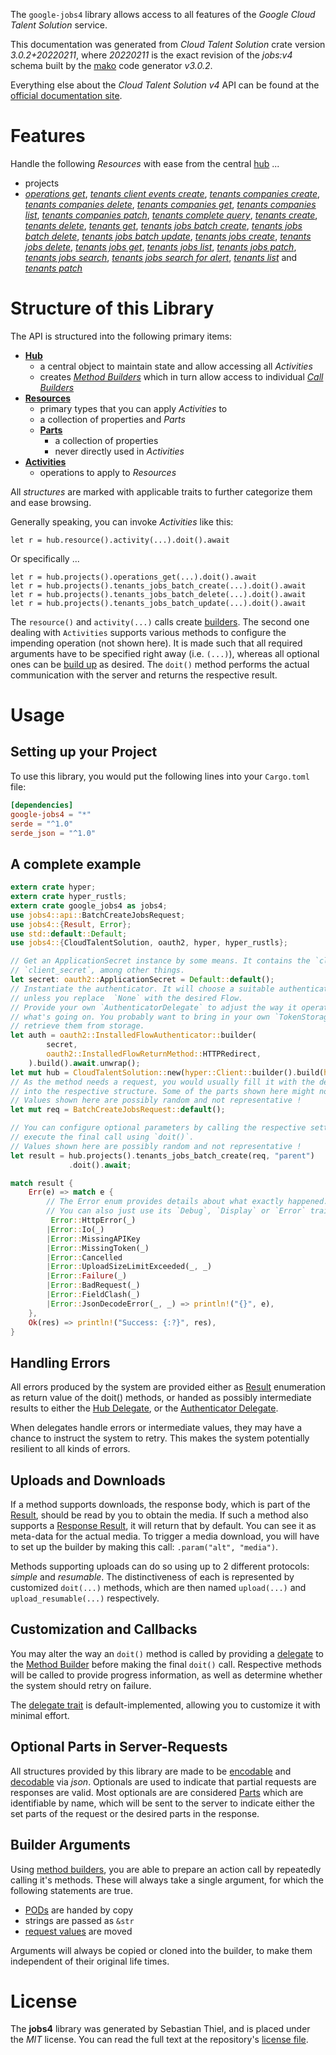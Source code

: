<!---
DO NOT EDIT !
This file was generated automatically from 'src/mako/api/README.md.mako'
DO NOT EDIT !
-->
The `google-jobs4` library allows access to all features of the *Google Cloud Talent Solution* service.

This documentation was generated from *Cloud Talent Solution* crate version *3.0.2+20220211*, where *20220211* is the exact revision of the *jobs:v4* schema built by the [mako](http://www.makotemplates.org/) code generator *v3.0.2*.

Everything else about the *Cloud Talent Solution* *v4* API can be found at the
[official documentation site](https://cloud.google.com/talent-solution/job-search/docs/).
# Features

Handle the following *Resources* with ease from the central [hub](https://docs.rs/google-jobs4/3.0.2+20220211/google_jobs4/CloudTalentSolution) ... 

* projects
 * [*operations get*](https://docs.rs/google-jobs4/3.0.2+20220211/google_jobs4/api::ProjectOperationGetCall), [*tenants client events create*](https://docs.rs/google-jobs4/3.0.2+20220211/google_jobs4/api::ProjectTenantClientEventCreateCall), [*tenants companies create*](https://docs.rs/google-jobs4/3.0.2+20220211/google_jobs4/api::ProjectTenantCompanyCreateCall), [*tenants companies delete*](https://docs.rs/google-jobs4/3.0.2+20220211/google_jobs4/api::ProjectTenantCompanyDeleteCall), [*tenants companies get*](https://docs.rs/google-jobs4/3.0.2+20220211/google_jobs4/api::ProjectTenantCompanyGetCall), [*tenants companies list*](https://docs.rs/google-jobs4/3.0.2+20220211/google_jobs4/api::ProjectTenantCompanyListCall), [*tenants companies patch*](https://docs.rs/google-jobs4/3.0.2+20220211/google_jobs4/api::ProjectTenantCompanyPatchCall), [*tenants complete query*](https://docs.rs/google-jobs4/3.0.2+20220211/google_jobs4/api::ProjectTenantCompleteQueryCall), [*tenants create*](https://docs.rs/google-jobs4/3.0.2+20220211/google_jobs4/api::ProjectTenantCreateCall), [*tenants delete*](https://docs.rs/google-jobs4/3.0.2+20220211/google_jobs4/api::ProjectTenantDeleteCall), [*tenants get*](https://docs.rs/google-jobs4/3.0.2+20220211/google_jobs4/api::ProjectTenantGetCall), [*tenants jobs batch create*](https://docs.rs/google-jobs4/3.0.2+20220211/google_jobs4/api::ProjectTenantJobBatchCreateCall), [*tenants jobs batch delete*](https://docs.rs/google-jobs4/3.0.2+20220211/google_jobs4/api::ProjectTenantJobBatchDeleteCall), [*tenants jobs batch update*](https://docs.rs/google-jobs4/3.0.2+20220211/google_jobs4/api::ProjectTenantJobBatchUpdateCall), [*tenants jobs create*](https://docs.rs/google-jobs4/3.0.2+20220211/google_jobs4/api::ProjectTenantJobCreateCall), [*tenants jobs delete*](https://docs.rs/google-jobs4/3.0.2+20220211/google_jobs4/api::ProjectTenantJobDeleteCall), [*tenants jobs get*](https://docs.rs/google-jobs4/3.0.2+20220211/google_jobs4/api::ProjectTenantJobGetCall), [*tenants jobs list*](https://docs.rs/google-jobs4/3.0.2+20220211/google_jobs4/api::ProjectTenantJobListCall), [*tenants jobs patch*](https://docs.rs/google-jobs4/3.0.2+20220211/google_jobs4/api::ProjectTenantJobPatchCall), [*tenants jobs search*](https://docs.rs/google-jobs4/3.0.2+20220211/google_jobs4/api::ProjectTenantJobSearchCall), [*tenants jobs search for alert*](https://docs.rs/google-jobs4/3.0.2+20220211/google_jobs4/api::ProjectTenantJobSearchForAlertCall), [*tenants list*](https://docs.rs/google-jobs4/3.0.2+20220211/google_jobs4/api::ProjectTenantListCall) and [*tenants patch*](https://docs.rs/google-jobs4/3.0.2+20220211/google_jobs4/api::ProjectTenantPatchCall)




# Structure of this Library

The API is structured into the following primary items:

* **[Hub](https://docs.rs/google-jobs4/3.0.2+20220211/google_jobs4/CloudTalentSolution)**
    * a central object to maintain state and allow accessing all *Activities*
    * creates [*Method Builders*](https://docs.rs/google-jobs4/3.0.2+20220211/google_jobs4/client::MethodsBuilder) which in turn
      allow access to individual [*Call Builders*](https://docs.rs/google-jobs4/3.0.2+20220211/google_jobs4/client::CallBuilder)
* **[Resources](https://docs.rs/google-jobs4/3.0.2+20220211/google_jobs4/client::Resource)**
    * primary types that you can apply *Activities* to
    * a collection of properties and *Parts*
    * **[Parts](https://docs.rs/google-jobs4/3.0.2+20220211/google_jobs4/client::Part)**
        * a collection of properties
        * never directly used in *Activities*
* **[Activities](https://docs.rs/google-jobs4/3.0.2+20220211/google_jobs4/client::CallBuilder)**
    * operations to apply to *Resources*

All *structures* are marked with applicable traits to further categorize them and ease browsing.

Generally speaking, you can invoke *Activities* like this:

```Rust,ignore
let r = hub.resource().activity(...).doit().await
```

Or specifically ...

```ignore
let r = hub.projects().operations_get(...).doit().await
let r = hub.projects().tenants_jobs_batch_create(...).doit().await
let r = hub.projects().tenants_jobs_batch_delete(...).doit().await
let r = hub.projects().tenants_jobs_batch_update(...).doit().await
```

The `resource()` and `activity(...)` calls create [builders][builder-pattern]. The second one dealing with `Activities` 
supports various methods to configure the impending operation (not shown here). It is made such that all required arguments have to be 
specified right away (i.e. `(...)`), whereas all optional ones can be [build up][builder-pattern] as desired.
The `doit()` method performs the actual communication with the server and returns the respective result.

# Usage

## Setting up your Project

To use this library, you would put the following lines into your `Cargo.toml` file:

```toml
[dependencies]
google-jobs4 = "*"
serde = "^1.0"
serde_json = "^1.0"
```

## A complete example

```Rust
extern crate hyper;
extern crate hyper_rustls;
extern crate google_jobs4 as jobs4;
use jobs4::api::BatchCreateJobsRequest;
use jobs4::{Result, Error};
use std::default::Default;
use jobs4::{CloudTalentSolution, oauth2, hyper, hyper_rustls};

// Get an ApplicationSecret instance by some means. It contains the `client_id` and 
// `client_secret`, among other things.
let secret: oauth2::ApplicationSecret = Default::default();
// Instantiate the authenticator. It will choose a suitable authentication flow for you, 
// unless you replace  `None` with the desired Flow.
// Provide your own `AuthenticatorDelegate` to adjust the way it operates and get feedback about 
// what's going on. You probably want to bring in your own `TokenStorage` to persist tokens and
// retrieve them from storage.
let auth = oauth2::InstalledFlowAuthenticator::builder(
        secret,
        oauth2::InstalledFlowReturnMethod::HTTPRedirect,
    ).build().await.unwrap();
let mut hub = CloudTalentSolution::new(hyper::Client::builder().build(hyper_rustls::HttpsConnector::with_native_roots().https_or_http().enable_http1().enable_http2().build()), auth);
// As the method needs a request, you would usually fill it with the desired information
// into the respective structure. Some of the parts shown here might not be applicable !
// Values shown here are possibly random and not representative !
let mut req = BatchCreateJobsRequest::default();

// You can configure optional parameters by calling the respective setters at will, and
// execute the final call using `doit()`.
// Values shown here are possibly random and not representative !
let result = hub.projects().tenants_jobs_batch_create(req, "parent")
             .doit().await;

match result {
    Err(e) => match e {
        // The Error enum provides details about what exactly happened.
        // You can also just use its `Debug`, `Display` or `Error` traits
         Error::HttpError(_)
        |Error::Io(_)
        |Error::MissingAPIKey
        |Error::MissingToken(_)
        |Error::Cancelled
        |Error::UploadSizeLimitExceeded(_, _)
        |Error::Failure(_)
        |Error::BadRequest(_)
        |Error::FieldClash(_)
        |Error::JsonDecodeError(_, _) => println!("{}", e),
    },
    Ok(res) => println!("Success: {:?}", res),
}

```
## Handling Errors

All errors produced by the system are provided either as [Result](https://docs.rs/google-jobs4/3.0.2+20220211/google_jobs4/client::Result) enumeration as return value of
the doit() methods, or handed as possibly intermediate results to either the 
[Hub Delegate](https://docs.rs/google-jobs4/3.0.2+20220211/google_jobs4/client::Delegate), or the [Authenticator Delegate](https://docs.rs/yup-oauth2/*/yup_oauth2/trait.AuthenticatorDelegate.html).

When delegates handle errors or intermediate values, they may have a chance to instruct the system to retry. This 
makes the system potentially resilient to all kinds of errors.

## Uploads and Downloads
If a method supports downloads, the response body, which is part of the [Result](https://docs.rs/google-jobs4/3.0.2+20220211/google_jobs4/client::Result), should be
read by you to obtain the media.
If such a method also supports a [Response Result](https://docs.rs/google-jobs4/3.0.2+20220211/google_jobs4/client::ResponseResult), it will return that by default.
You can see it as meta-data for the actual media. To trigger a media download, you will have to set up the builder by making
this call: `.param("alt", "media")`.

Methods supporting uploads can do so using up to 2 different protocols: 
*simple* and *resumable*. The distinctiveness of each is represented by customized 
`doit(...)` methods, which are then named `upload(...)` and `upload_resumable(...)` respectively.

## Customization and Callbacks

You may alter the way an `doit()` method is called by providing a [delegate](https://docs.rs/google-jobs4/3.0.2+20220211/google_jobs4/client::Delegate) to the 
[Method Builder](https://docs.rs/google-jobs4/3.0.2+20220211/google_jobs4/client::CallBuilder) before making the final `doit()` call. 
Respective methods will be called to provide progress information, as well as determine whether the system should 
retry on failure.

The [delegate trait](https://docs.rs/google-jobs4/3.0.2+20220211/google_jobs4/client::Delegate) is default-implemented, allowing you to customize it with minimal effort.

## Optional Parts in Server-Requests

All structures provided by this library are made to be [encodable](https://docs.rs/google-jobs4/3.0.2+20220211/google_jobs4/client::RequestValue) and 
[decodable](https://docs.rs/google-jobs4/3.0.2+20220211/google_jobs4/client::ResponseResult) via *json*. Optionals are used to indicate that partial requests are responses 
are valid.
Most optionals are are considered [Parts](https://docs.rs/google-jobs4/3.0.2+20220211/google_jobs4/client::Part) which are identifiable by name, which will be sent to 
the server to indicate either the set parts of the request or the desired parts in the response.

## Builder Arguments

Using [method builders](https://docs.rs/google-jobs4/3.0.2+20220211/google_jobs4/client::CallBuilder), you are able to prepare an action call by repeatedly calling it's methods.
These will always take a single argument, for which the following statements are true.

* [PODs][wiki-pod] are handed by copy
* strings are passed as `&str`
* [request values](https://docs.rs/google-jobs4/3.0.2+20220211/google_jobs4/client::RequestValue) are moved

Arguments will always be copied or cloned into the builder, to make them independent of their original life times.

[wiki-pod]: http://en.wikipedia.org/wiki/Plain_old_data_structure
[builder-pattern]: http://en.wikipedia.org/wiki/Builder_pattern
[google-go-api]: https://github.com/google/google-api-go-client

# License
The **jobs4** library was generated by Sebastian Thiel, and is placed 
under the *MIT* license.
You can read the full text at the repository's [license file][repo-license].

[repo-license]: https://github.com/Byron/google-apis-rsblob/main/LICENSE.md
